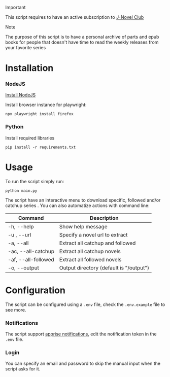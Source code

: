 > [!IMPORTANT]
> This script requires to have an active subscription to [J-Novel Club](https://j-novel.club/subscribe)

> [!NOTE]
> The purpose of this script is to have a personal archive of parts and epub books for people that doesn't 
> have time to read the weekly releases from your favorite series

# Installation
### NodeJS
[Install NodeJS](https://nodejs.org/en/download/package-manager/current)

Install browser instance for playwright:

`npx playwright install firefox`

### Python
Install required libraries

`pip install -r requirements.txt`

# Usage
To run the script simply run:

`python main.py`

The script have an interactive menu to download specific, followed and/or catchup series .
You can also automatize actions with command line:

| Command             | Description                             |
|---------------------|-----------------------------------------|
| -h, --help          | Show help message                       |
| -u , --url          | Specify a novel url to extract          |
| -a, --all           | Extract all catchup and followed        |
| -ac, --all-catchup  | Extract all catchup novels              |
| -af, --all-followed | Extract all followed novels             |
| -o, --output        | Output directory (default is "/output") |

# Configuration
The script can be configured using a `.env` file, check the `.env.example` file to see more.
### Notifications
The script support [apprise notifications](https://github.com/caronc/apprise), edit the notification 
token in the `.env` file.

### Login
You can specify an email and password to skip the manual input when the script asks for it.
